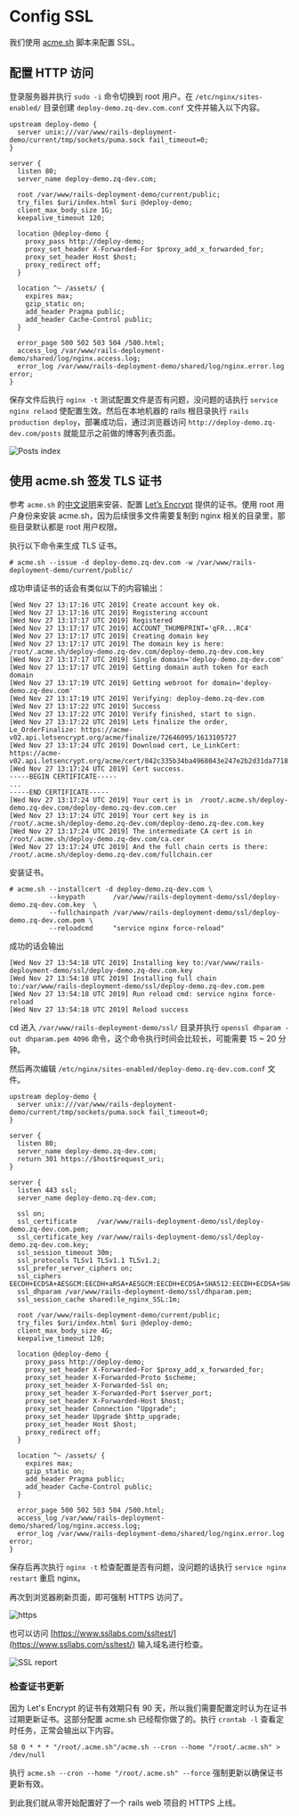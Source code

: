 # Config SSL

我们使用 [acme.sh](https://github.com/Neilpang/acme.sh) 脚本来配置 SSL。

## 配置 HTTP 访问

登录服务器并执行 `sudo -i` 命令切换到 root 用户。在 `/etc/nginx/sites-enabled/` 目录创建 `deploy-demo.zq-dev.com.conf` 文件并输入以下内容。

```
upstream deploy-demo {
  server unix:///var/www/rails-deployment-demo/current/tmp/sockets/puma.sock fail_timeout=0;
}

server {
  listen 80;
  server_name deploy-demo.zq-dev.com;

  root /var/www/rails-deployment-demo/current/public;
  try_files $uri/index.html $uri @deploy-demo;
  client_max_body_size 1G;
  keepalive_timeout 120;

  location @deploy-demo {
    proxy_pass http://deploy-demo;
    proxy_set_header X-Forwarded-For $proxy_add_x_forwarded_for;
    proxy_set_header Host $host;
    proxy_redirect off;
  }

  location ^~ /assets/ {
    expires max;
    gzip_static on;
    add_header Pragma public;
    add_header Cache-Control public;
  }

  error_page 500 502 503 504 /500.html;
  access_log /var/www/rails-deployment-demo/shared/log/nginx.access.log;
  error_log /var/www/rails-deployment-demo/shared/log/nginx.error.log  error;
}
```

保存文件后执行 `nginx -t` 测试配置文件是否有问题，没问题的话执行 `service nginx relaod` 使配置生效。然后在本地机器的 rails 根目录执行 `rails production deploy`，部署成功后，通过浏览器访问 `http://deploy-demo.zq-dev.com/posts` 就能显示之前做的博客列表页面。

![Posts index](images/posts-index.png)

## 使用 acme.sh 签发 TLS 证书

参考 `acme.sh` 的[中文说明](https://github.com/Neilpang/acme.sh/wiki/%E8%AF%B4%E6%98%8E)来安装、配置 [Let’s Encrypt](https://letsencrypt.org/) 提供的证书。使用 root 用户身份来安装 acme.sh，因为后续很多文件需要复制到 nginx 相关的目录里，那些目录默认都是 root 用户权限。

执行以下命令来生成 TLS 证书。

```
# acme.sh --issue -d deploy-demo.zq-dev.com -w /var/www/rails-deployment-demo/current/public/
```

成功申请证书的话会有类似以下的内容输出：

```
[Wed Nov 27 13:17:16 UTC 2019] Create account key ok.
[Wed Nov 27 13:17:16 UTC 2019] Registering account
[Wed Nov 27 13:17:17 UTC 2019] Registered
[Wed Nov 27 13:17:17 UTC 2019] ACCOUNT_THUMBPRINT='qFR...RC4'
[Wed Nov 27 13:17:17 UTC 2019] Creating domain key
[Wed Nov 27 13:17:17 UTC 2019] The domain key is here: /root/.acme.sh/deploy-demo.zq-dev.com/deploy-demo.zq-dev.com.key
[Wed Nov 27 13:17:17 UTC 2019] Single domain='deploy-demo.zq-dev.com'
[Wed Nov 27 13:17:17 UTC 2019] Getting domain auth token for each domain
[Wed Nov 27 13:17:19 UTC 2019] Getting webroot for domain='deploy-demo.zq-dev.com'
[Wed Nov 27 13:17:19 UTC 2019] Verifying: deploy-demo.zq-dev.com
[Wed Nov 27 13:17:22 UTC 2019] Success
[Wed Nov 27 13:17:22 UTC 2019] Verify finished, start to sign.
[Wed Nov 27 13:17:22 UTC 2019] Lets finalize the order, Le_OrderFinalize: https://acme-v02.api.letsencrypt.org/acme/finalize/72646095/1613105727
[Wed Nov 27 13:17:24 UTC 2019] Download cert, Le_LinkCert: https://acme-v02.api.letsencrypt.org/acme/cert/042c335b34ba4968043e247e2b2d31da7718
[Wed Nov 27 13:17:24 UTC 2019] Cert success.
-----BEGIN CERTIFICATE-----
...
-----END CERTIFICATE-----
[Wed Nov 27 13:17:24 UTC 2019] Your cert is in  /root/.acme.sh/deploy-demo.zq-dev.com/deploy-demo.zq-dev.com.cer
[Wed Nov 27 13:17:24 UTC 2019] Your cert key is in  /root/.acme.sh/deploy-demo.zq-dev.com/deploy-demo.zq-dev.com.key
[Wed Nov 27 13:17:24 UTC 2019] The intermediate CA cert is in  /root/.acme.sh/deploy-demo.zq-dev.com/ca.cer
[Wed Nov 27 13:17:24 UTC 2019] And the full chain certs is there:  /root/.acme.sh/deploy-demo.zq-dev.com/fullchain.cer
```

安装证书。

```
# acme.sh --installcert -d deploy-demo.zq-dev.com \
          --keypath       /var/www/rails-deployment-demo/ssl/deploy-demo.zq-dev.com.key  \
          --fullchainpath /var/www/rails-deployment-demo/ssl/deploy-demo.zq-dev.com.pem \
          --reloadcmd     "service nginx force-reload"
```

成功的话会输出

```
[Wed Nov 27 13:54:18 UTC 2019] Installing key to:/var/www/rails-deployment-demo/ssl/deploy-demo.zq-dev.com.key
[Wed Nov 27 13:54:18 UTC 2019] Installing full chain to:/var/www/rails-deployment-demo/ssl/deploy-demo.zq-dev.com.pem
[Wed Nov 27 13:54:18 UTC 2019] Run reload cmd: service nginx force-reload
[Wed Nov 27 13:54:18 UTC 2019] Reload success
```

cd 进入 `/var/www/rails-deployment-demo/ssl/` 目录并执行 `openssl dhparam -out dhparam.pem 4096` 命令，这个命令执行时间会比较长，可能需要 15 ~ 20 分钟。

然后再次编辑 `/etc/nginx/sites-enabled/deploy-demo.zq-dev.com.conf` 文件。

```
upstream deploy-demo {
  server unix:///var/www/rails-deployment-demo/current/tmp/sockets/puma.sock fail_timeout=0;
}

server {
  listen 80;
  server_name deploy-demo.zq-dev.com;
  return 301 https://$host$request_uri;
}

server {
  listen 443 ssl;
  server_name deploy-demo.zq-dev.com;

  ssl on;
  ssl_certificate     /var/www/rails-deployment-demo/ssl/deploy-demo.zq-dev.com.pem;
  ssl_certificate_key /var/www/rails-deployment-demo/ssl/deploy-demo.zq-dev.com.key;
  ssl_session_timeout 30m;
  ssl_protocols TLSv1 TLSv1.1 TLSv1.2;
  ssl_prefer_server_ciphers on;
  ssl_ciphers EECDH+ECDSA+AESGCM:EECDH+aRSA+AESGCM:EECDH+ECDSA+SHA512:EECDH+ECDSA+SHA384:EECDH+ECDSA+SHA256:ECDH+AESGCM:ECDH+AES256:DH+AESGCM:DH+AES256:RSA+AESGCM:!aNULL:!eNULL:!LOW:!RC4:!3DES:!MD5:!EXP:!PSK:!SRP:!DSS;
  ssl_dhparam /var/www/rails-deployment-demo/ssl/dhparam.pem;
  ssl_session_cache shared:le_nginx_SSL:1m;

  root /var/www/rails-deployment-demo/current/public;
  try_files $uri/index.html $uri @deploy-demo;
  client_max_body_size 4G;
  keepalive_timeout 120;

  location @deploy-demo {
    proxy_pass http://deploy-demo;
    proxy_set_header X-Forwarded-For $proxy_add_x_forwarded_for;
    proxy_set_header X-Forwarded-Proto $scheme;
    proxy_set_header X-Forwarded-Ssl on;
    proxy_set_header X-Forwarded-Port $server_port;
    proxy_set_header X-Forwarded-Host $host;
    proxy_set_header Connection "Upgrade";
    proxy_set_header Upgrade $http_upgrade;
    proxy_set_header Host $host;
    proxy_redirect off;
  }

  location ^~ /assets/ {
    expires max;
    gzip_static on;
    add_header Pragma public;
    add_header Cache-Control public;
  }

  error_page 500 502 503 504 /500.html;
  access_log /var/www/rails-deployment-demo/shared/log/nginx.access.log;
  error_log /var/www/rails-deployment-demo/shared/log/nginx.error.log  error;
}
```

保存后再次执行 `nginx -t` 检查配置是否有问题，没问题的话执行 `service nginx restart` 重启 nginx。

再次到浏览器刷新页面，即可强制 HTTPS 访问了。

![https](images/https.png)

也可以访问 [https://www.ssllabs.com/ssltest/](https://www.ssllabs.com/ssltest/) 输入域名进行检查。

![SSL report](images/ssl-report.png)

### 检查证书更新

因为 Let's Encrypt 的证书有效期只有 90 天，所以我们需要配置定时认为在证书过期更新证书。这部分配置 acme.sh 已经帮你做了的。执行 `crontab -l` 查看定时任务，正常会输出以下内容。

```
58 0 * * * "/root/.acme.sh"/acme.sh --cron --home "/root/.acme.sh" > /dev/null
```

执行 `acme.sh --cron --home "/root/.acme.sh" --force` 强制更新以确保证书更新有效。

到此我们就从零开始配置好了一个 rails web 项目的 HTTPS 上线。

